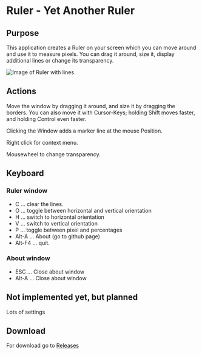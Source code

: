 # Ruler - Yet Another Ruler

## Purpose

This application creates a Ruler on your screen which you can move around and use it to measure pixels. You can drag it around, size it, display additional lines or change its transparency.

![Image of Ruler with lines](https://praschl.github.io/Ruler/withLines.png)

## Actions

Move the window by dragging it around, and size it by dragging the borders.
You can also move it with Cursor-Keys; holding Shift moves faster, and holding Control even faster.

Clicking the Window adds a marker line at the mouse Position.

Right click for context menu.

Mousewheel to change transparency.

## Keyboard

### Ruler window
* C ... clear the lines.
* O ... toggle between horizontal and vertical orientation
* H ... switch to horizontal orientation
* V ... switch to vertical orientation
* P ... toggle between pixel and percentages
* Alt-A ... About (go to github page)
* Alt-F4 ... quit.

### About window
* ESC ... Close about window
* Alt-A ... Close about window

## Not implemented yet, but planned

Lots of settings

## Download

For download go to [Releases](https://github.com/praschl/Ruler/releases)
